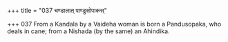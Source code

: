 +++
title = "037 चण्डालात् पाण्डुसोपाकस्"

+++
037	From a Kandala by a Vaideha woman is born a Pandusopaka, who deals in cane; from a Nishada (by the same) an Ahindika.